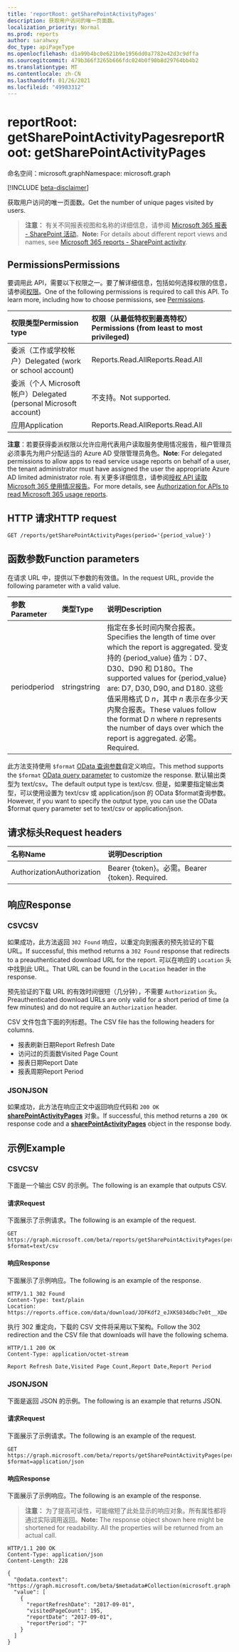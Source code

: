 ```yaml
---
title: 'reportRoot: getSharePointActivityPages'
description: 获取用户访问的唯一页面数。
localization_priority: Normal
ms.prod: reports
author: sarahwxy
doc_type: apiPageType
ms.openlocfilehash: d1a99b4bc0e621b9e1956dd0a7782e42d3c9dffa
ms.sourcegitcommit: 479b366f3265b666fdc024b0f90b8d29764bb4b2
ms.translationtype: MT
ms.contentlocale: zh-CN
ms.lasthandoff: 01/26/2021
ms.locfileid: "49983312"
---
```

# <a name="reportroot-getsharepointactivitypages"></a><span data-ttu-id="7609f-103">reportRoot: getSharePointActivityPages</span><span class="sxs-lookup"><span data-stu-id="7609f-103">reportRoot: getSharePointActivityPages</span></span>

<span data-ttu-id="7609f-104">命名空间：microsoft.graph</span><span class="sxs-lookup"><span data-stu-id="7609f-104">Namespace: microsoft.graph</span></span>

[!INCLUDE [beta-disclaimer](../../includes/beta-disclaimer.md)]

<span data-ttu-id="7609f-105">获取用户访问的唯一页面数。</span><span class="sxs-lookup"><span data-stu-id="7609f-105">Get the number of unique pages visited by users.</span></span>

> <span data-ttu-id="7609f-106">**注意：** 有关不同报表视图和名称的详细信息，请参阅 [Microsoft 365 报表 - SharePoint 活动](https://support.office.com/client/SharePoint-activity-a91c958f-1279-499d-9959-12f0de08dc8f)。</span><span class="sxs-lookup"><span data-stu-id="7609f-106">**Note:** For details about different report views and names, see [Microsoft 365 reports - SharePoint activity](https://support.office.com/client/SharePoint-activity-a91c958f-1279-499d-9959-12f0de08dc8f).</span></span>

## <a name="permissions"></a><span data-ttu-id="7609f-107">Permissions</span><span class="sxs-lookup"><span data-stu-id="7609f-107">Permissions</span></span>

<span data-ttu-id="7609f-p101">要调用此 API，需要以下权限之一。要了解详细信息，包括如何选择权限的信息，请参阅[权限](/graph/permissions-reference)。</span><span class="sxs-lookup"><span data-stu-id="7609f-p101">One of the following permissions is required to call this API. To learn more, including how to choose permissions, see [Permissions](/graph/permissions-reference).</span></span>

| <span data-ttu-id="7609f-110">权限类型</span><span class="sxs-lookup"><span data-stu-id="7609f-110">Permission type</span></span>                        | <span data-ttu-id="7609f-111">权限（从最低特权到最高特权）</span><span class="sxs-lookup"><span data-stu-id="7609f-111">Permissions (from least to most privileged)</span></span> |
| :------------------------------------- | :--------------------------------------- |
| <span data-ttu-id="7609f-112">委派（工作或学校帐户）</span><span class="sxs-lookup"><span data-stu-id="7609f-112">Delegated (work or school account)</span></span>     | <span data-ttu-id="7609f-113">Reports.Read.All</span><span class="sxs-lookup"><span data-stu-id="7609f-113">Reports.Read.All</span></span>                         |
| <span data-ttu-id="7609f-114">委派（个人 Microsoft 帐户）</span><span class="sxs-lookup"><span data-stu-id="7609f-114">Delegated (personal Microsoft account)</span></span> | <span data-ttu-id="7609f-115">不支持。</span><span class="sxs-lookup"><span data-stu-id="7609f-115">Not supported.</span></span>                           |
| <span data-ttu-id="7609f-116">应用</span><span class="sxs-lookup"><span data-stu-id="7609f-116">Application</span></span>                            | <span data-ttu-id="7609f-117">Reports.Read.All</span><span class="sxs-lookup"><span data-stu-id="7609f-117">Reports.Read.All</span></span>                         |

<span data-ttu-id="7609f-118">**注意**：若要获得委派权限以允许应用代表用户读取服务使用情况报告，租户管理员必须事先为用户分配适当的 Azure AD 受限管理员角色。</span><span class="sxs-lookup"><span data-stu-id="7609f-118">**Note**: For delegated permissions to allow apps to read service usage reports on behalf of a user, the tenant administrator must have assigned the user the appropriate Azure AD limited administrator role.</span></span> <span data-ttu-id="7609f-119">有关更多详细信息，请参阅[授权 API 读取 Microsoft 365 使用情况报告](/graph/reportroot-authorization)。</span><span class="sxs-lookup"><span data-stu-id="7609f-119">For more details, see [Authorization for APIs to read Microsoft 365 usage reports](/graph/reportroot-authorization).</span></span>

## <a name="http-request"></a><span data-ttu-id="7609f-120">HTTP 请求</span><span class="sxs-lookup"><span data-stu-id="7609f-120">HTTP request</span></span>

<!-- { "blockType": "ignored" } --> 

```http
GET /reports/getSharePointActivityPages(period='{period_value}')
```

## <a name="function-parameters"></a><span data-ttu-id="7609f-121">函数参数</span><span class="sxs-lookup"><span data-stu-id="7609f-121">Function parameters</span></span>

<span data-ttu-id="7609f-122">在请求 URL 中，提供以下参数的有效值。</span><span class="sxs-lookup"><span data-stu-id="7609f-122">In the request URL, provide the following parameter with a valid value.</span></span>

| <span data-ttu-id="7609f-123">参数</span><span class="sxs-lookup"><span data-stu-id="7609f-123">Parameter</span></span> | <span data-ttu-id="7609f-124">类型</span><span class="sxs-lookup"><span data-stu-id="7609f-124">Type</span></span>   | <span data-ttu-id="7609f-125">说明</span><span class="sxs-lookup"><span data-stu-id="7609f-125">Description</span></span>                              |
| :-------- | :----- | :--------------------------------------- |
| <span data-ttu-id="7609f-126">period</span><span class="sxs-lookup"><span data-stu-id="7609f-126">period</span></span>    | <span data-ttu-id="7609f-127">string</span><span class="sxs-lookup"><span data-stu-id="7609f-127">string</span></span> | <span data-ttu-id="7609f-128">指定在多长时间内聚合报表。</span><span class="sxs-lookup"><span data-stu-id="7609f-128">Specifies the length of time over which the report is aggregated.</span></span> <span data-ttu-id="7609f-129">受支持的 {period_value} 值为：D7、D30、D90 和 D180。</span><span class="sxs-lookup"><span data-stu-id="7609f-129">The supported values for {period_value} are: D7, D30, D90, and D180.</span></span> <span data-ttu-id="7609f-130">这些值采用格式 D *n*，其中 *n* 表示在多少天内聚合报表。</span><span class="sxs-lookup"><span data-stu-id="7609f-130">These values follow the format D *n* where *n* represents the number of days over which the report is aggregated.</span></span> <span data-ttu-id="7609f-131">必需。</span><span class="sxs-lookup"><span data-stu-id="7609f-131">Required.</span></span> |

<span data-ttu-id="7609f-132">此方法支持使用 `$format` [OData 查询参数](/graph/query-parameters)自定义响应。</span><span class="sxs-lookup"><span data-stu-id="7609f-132">This method supports the `$format` [OData query parameter](/graph/query-parameters) to customize the response.</span></span> <span data-ttu-id="7609f-133">默认输出类型为 text/csv。</span><span class="sxs-lookup"><span data-stu-id="7609f-133">The default output type is text/csv.</span></span> <span data-ttu-id="7609f-134">但是，如果要指定输出类型，可以使用设置为 text/csv 或 application/json 的 OData $format查询参数。</span><span class="sxs-lookup"><span data-stu-id="7609f-134">However, if you want to specify the output type, you can use the OData $format query parameter set to text/csv or application/json.</span></span>

## <a name="request-headers"></a><span data-ttu-id="7609f-135">请求标头</span><span class="sxs-lookup"><span data-stu-id="7609f-135">Request headers</span></span>

| <span data-ttu-id="7609f-136">名称</span><span class="sxs-lookup"><span data-stu-id="7609f-136">Name</span></span>          | <span data-ttu-id="7609f-137">说明</span><span class="sxs-lookup"><span data-stu-id="7609f-137">Description</span></span>               |
| :------------ | :------------------------ |
| <span data-ttu-id="7609f-138">Authorization</span><span class="sxs-lookup"><span data-stu-id="7609f-138">Authorization</span></span> | <span data-ttu-id="7609f-p105">Bearer {token}。必需。</span><span class="sxs-lookup"><span data-stu-id="7609f-p105">Bearer {token}. Required.</span></span> |

## <a name="response"></a><span data-ttu-id="7609f-141">响应</span><span class="sxs-lookup"><span data-stu-id="7609f-141">Response</span></span>

### <a name="csv"></a><span data-ttu-id="7609f-142">CSV</span><span class="sxs-lookup"><span data-stu-id="7609f-142">CSV</span></span>

<span data-ttu-id="7609f-143">如果成功，此方法返回 `302 Found` 响应，以重定向到报表的预先验证的下载 URL。</span><span class="sxs-lookup"><span data-stu-id="7609f-143">If successful, this method returns a `302 Found` response that redirects to a preauthenticated download URL for the report.</span></span> <span data-ttu-id="7609f-144">可以在响应的 `Location` 头中找到此 URL。</span><span class="sxs-lookup"><span data-stu-id="7609f-144">That URL can be found in the `Location` header in the response.</span></span>

<span data-ttu-id="7609f-145">预先验证的下载 URL 的有效时间很短（几分钟），不需要 `Authorization` 头。</span><span class="sxs-lookup"><span data-stu-id="7609f-145">Preauthenticated download URLs are only valid for a short period of time (a few minutes) and do not require an `Authorization` header.</span></span>

<span data-ttu-id="7609f-146">CSV 文件包含下面的列标题。</span><span class="sxs-lookup"><span data-stu-id="7609f-146">The CSV file has the following headers for columns.</span></span>

- <span data-ttu-id="7609f-147">报表刷新日期</span><span class="sxs-lookup"><span data-stu-id="7609f-147">Report Refresh Date</span></span>
- <span data-ttu-id="7609f-148">访问过的页面数</span><span class="sxs-lookup"><span data-stu-id="7609f-148">Visited Page Count</span></span>
- <span data-ttu-id="7609f-149">报表日期</span><span class="sxs-lookup"><span data-stu-id="7609f-149">Report Date</span></span>
- <span data-ttu-id="7609f-150">报表周期</span><span class="sxs-lookup"><span data-stu-id="7609f-150">Report Period</span></span>

### <a name="json"></a><span data-ttu-id="7609f-151">JSON</span><span class="sxs-lookup"><span data-stu-id="7609f-151">JSON</span></span>

<span data-ttu-id="7609f-152">如果成功，此方法在响应正文中返回响应代码和 `200 OK` **[sharePointActivityPages](../resources/sharepointactivitypages.md)** 对象。</span><span class="sxs-lookup"><span data-stu-id="7609f-152">If successful, this method returns a `200 OK` response code and a **[sharePointActivityPages](../resources/sharepointactivitypages.md)** object in the response body.</span></span>

## <a name="example"></a><span data-ttu-id="7609f-153">示例</span><span class="sxs-lookup"><span data-stu-id="7609f-153">Example</span></span>

### <a name="csv"></a><span data-ttu-id="7609f-154">CSV</span><span class="sxs-lookup"><span data-stu-id="7609f-154">CSV</span></span>

<span data-ttu-id="7609f-155">下面是一个输出 CSV 的示例。</span><span class="sxs-lookup"><span data-stu-id="7609f-155">The following is an example that outputs CSV.</span></span>

#### <a name="request"></a><span data-ttu-id="7609f-156">请求</span><span class="sxs-lookup"><span data-stu-id="7609f-156">Request</span></span>

<span data-ttu-id="7609f-157">下面展示了示例请求。</span><span class="sxs-lookup"><span data-stu-id="7609f-157">The following is an example of the request.</span></span>


<!-- {
  "blockType": "ignored",
  "name": "reportroot_getsharepointactivitypages_csv"
}-->

```msgraph-interactive
GET https://graph.microsoft.com/beta/reports/getSharePointActivityPages(period='D7')?$format=text/csv
```


#### <a name="response"></a><span data-ttu-id="7609f-158">响应</span><span class="sxs-lookup"><span data-stu-id="7609f-158">Response</span></span>

<span data-ttu-id="7609f-159">下面展示了示例响应。</span><span class="sxs-lookup"><span data-stu-id="7609f-159">The following is an example of the response.</span></span>

<!-- { "blockType": "ignored" } --> 

```http
HTTP/1.1 302 Found
Content-Type: text/plain
Location: https://reports.office.com/data/download/JDFKdf2_eJXKS034dbc7e0t__XDe
```

<span data-ttu-id="7609f-160">执行 302 重定向，下载的 CSV 文件将采用以下架构。</span><span class="sxs-lookup"><span data-stu-id="7609f-160">Follow the 302 redirection and the CSV file that downloads will have the following schema.</span></span>

<!-- {
  "blockType": "response",
  "truncated": true,
  "@odata.type": "stream"
} -->

```http
HTTP/1.1 200 OK
Content-Type: application/octet-stream

Report Refresh Date,Visited Page Count,Report Date,Report Period
```

### <a name="json"></a><span data-ttu-id="7609f-161">JSON</span><span class="sxs-lookup"><span data-stu-id="7609f-161">JSON</span></span>

<span data-ttu-id="7609f-162">下面是返回 JSON 的示例。</span><span class="sxs-lookup"><span data-stu-id="7609f-162">The following is an example that returns JSON.</span></span>

#### <a name="request"></a><span data-ttu-id="7609f-163">请求</span><span class="sxs-lookup"><span data-stu-id="7609f-163">Request</span></span>

<span data-ttu-id="7609f-164">下面展示了示例请求。</span><span class="sxs-lookup"><span data-stu-id="7609f-164">The following is an example of the request.</span></span>


<!-- {
  "blockType": "ignored",
  "name": "reportroot_getsharepointactivitypages_json"
}-->

```msgraph-interactive
GET https://graph.microsoft.com/beta/reports/getSharePointActivityPages(period='D7')?$format=application/json
```


#### <a name="response"></a><span data-ttu-id="7609f-165">响应</span><span class="sxs-lookup"><span data-stu-id="7609f-165">Response</span></span>

<span data-ttu-id="7609f-166">下面展示了示例响应。</span><span class="sxs-lookup"><span data-stu-id="7609f-166">The following is an example of the response.</span></span>

> <span data-ttu-id="7609f-p107">**注意：** 为了提高可读性，可能缩短了此处显示的响应对象。所有属性都将通过实际调用返回。</span><span class="sxs-lookup"><span data-stu-id="7609f-p107">**Note:** The response object shown here might be shortened for readability. All the properties will be returned from an actual call.</span></span>

<!-- {
  "blockType": "response",
  "truncated": true,
  "@odata.type": "microsoft.graph.sharePointActivityPages"
} -->

```http
HTTP/1.1 200 OK
Content-Type: application/json
Content-Length: 228

{
  "@odata.context": "https://graph.microsoft.com/beta/$metadata#Collection(microsoft.graph.sharePointActivityPages)", 
  "value": [
    {
      "reportRefreshDate": "2017-09-01", 
      "visitedPageCount": 195, 
      "reportDate": "2017-09-01", 
      "reportPeriod": "7"
    }
  ]
}
```
<!-- uuid: 8fcb5dbc-d5aa-4681-8e31-b001d5168d79 
2015-10-25 14:57:30 UTC -->
<!-- {
  "type": "#page.annotation",
  "description": "Example",
  "keywords": "",
  "section": "documentation",
  "tocPath": "",
  "suppressions": [
  ]
}-->


